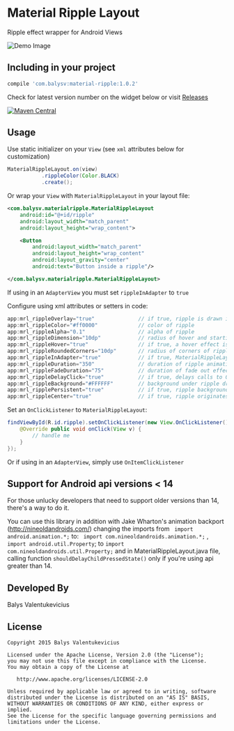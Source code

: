 Material Ripple Layout
===============

Ripple effect wrapper for Android Views

![Demo Image][1]

Including in your project
-------------------------

```groovy
compile 'com.balysv:material-ripple:1.0.2'
```

Check for latest version number on the widget below or visit [Releases](https://github.com/balysv/material-ripple/releases)

[![Maven Central](https://maven-badges.herokuapp.com/maven-central/com.balysv/material-ripple/badge.svg?style=flat)](http://mvnrepository.com/artifact/com.balysv/material-ripple)

Usage
-----

Use static initializer on your `View` (see `xml` attributes below for customization)

```java
MaterialRippleLayout.on(view)
           .rippleColor(Color.BLACK)
           .create();
```

Or wrap your `View` with `MaterialRippleLayout` in your layout file:

```xml
<com.balysv.materialripple.MaterialRippleLayout
    android:id="@+id/ripple"
    android:layout_width="match_parent"
    android:layout_height="wrap_content">

    <Button
        android:layout_width="match_parent"
        android:layout_height="wrap_content"
        android:layout_gravity="center"
        android:text="Button inside a ripple"/>

</com.balysv.materialripple.MaterialRippleLayout>
```

If using in an `AdapterView` you must set `rippleInAdapter` to `true`


Configure using xml attributes or setters in code:

```java
app:mrl_rippleOverlay="true"              // if true, ripple is drawn in foreground; false - background
app:mrl_rippleColor="#ff0000"             // color of ripple
app:mrl_rippleAlpha="0.1"                 // alpha of ripple
app:mrl_rippleDimension="10dp"            // radius of hover and starting ripple
app:mrl_rippleHover="true"                // if true, a hover effect is drawn when view is touched
app:mrl_rippleRoundedCorners="10dp"       // radius of corners of ripples. Note: it uses software rendering pipeline for API 17 and below
app:mrl_rippleInAdapter="true"            // if true, MaterialRippleLayout will optimize for use in AdapterViews
app:mrl_rippleDuration="350"              // duration of ripple animation
app:mrl_rippleFadeDuration="75"           // duration of fade out effect on ripple
app:mrl_rippleDelayClick="true"           // if true, delays calls to OnClickListeners until ripple effect ends
app:mrl_rippleBackground="#FFFFFF"        // background under ripple drawable; used with rippleOverlay="false"
app:mrl_ripplePersistent="true"           // if true, ripple background color persists after animation, until setRadius(0) is called
app:mrl_rippleCenter="true"               // if true, ripple originates from center of child that has been pressed rather than the location of the press event. Default: false
```

Set an `OnClickListener` to `MaterialRippleLayout`:

```java
findViewById(R.id.ripple).setOnClickListener(new View.OnClickListener() {
    @Override public void onClick(View v) {
        // handle me 
    }
});
```

Or if using in an `AdapterView`, simply use `OnItemClickListener`

Support for Android api versions <  14 
-----

For those unlucky developers that need to support older versions than 14, there's a way to do it.

You can use this library in addition with Jake Wharton's animation backport (http://nineoldandroids.com/) changing the imports from ` import android.animation.*;` to: ` import com.nineoldandroids.animation.*;` ,
`import android.util.Property`; to   `import com.nineoldandroids.util.Property;` and in MaterialRippleLayout.java file, calling function `shouldDelayChildPressedState()`  only if you're using api greater than 14.


Developed By
--------------------
Balys Valentukevicius

License
-----------

```
Copyright 2015 Balys Valentukevicius

Licensed under the Apache License, Version 2.0 (the "License");
you may not use this file except in compliance with the License.
You may obtain a copy of the License at

   http://www.apache.org/licenses/LICENSE-2.0

Unless required by applicable law or agreed to in writing, software
distributed under the License is distributed on an "AS IS" BASIS,
WITHOUT WARRANTIES OR CONDITIONS OF ANY KIND, either express or implied.
See the License for the specific language governing permissions and
limitations under the License.
```

[1]: https://raw.github.com/balysv/material-ripple/master/art/demo.gif
